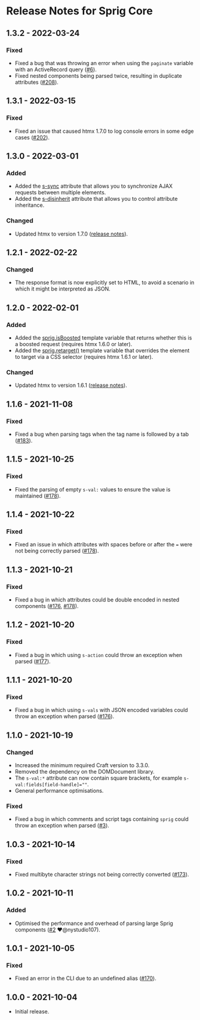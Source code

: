 # Release Notes for Sprig Core

## 1.3.2 - 2022-03-24
### Fixed
- Fixed a bug that was throwing an error when using the `paginate` variable with an ActiveRecord query ([#6](https://github.com/putyourlightson/craft-sprig-core/issues/6)).
- Fixed nested components being parsed twice, resulting in duplicate attributes ([#208](https://github.com/putyourlightson/craft-sprig/issues/208)).

## 1.3.1 - 2022-03-15
### Fixed
- Fixed an issue that caused htmx 1.7.0 to log console errors in some edge cases ([#202](https://github.com/putyourlightson/craft-sprig/issues/202)).

## 1.3.0 - 2022-03-01
### Added
- Added the [s-sync](https://putyourlightson.com/plugins/sprig#s-sync) attribute that allows you to synchronize AJAX requests between multiple elements.
- Added the [s-disinherit](https://putyourlightson.com/plugins/sprig#s-disinherit) attribute that allows you to control attribute inheritance.

### Changed
- Updated htmx to version 1.7.0 ([release notes](https://htmx.org/posts/2022-02-22-htmx-1.7.0-is-released/)).

## 1.2.1 - 2022-02-22
### Changed
- The response format is now explicitly set to HTML, to avoid a scenario in which it might be interpreted as JSON.

## 1.2.0 - 2022-02-01
### Added
- Added the [sprig.isBoosted](https://putyourlightson.com/plugins/sprig#sprig.isBoosted) template variable that returns whether this is a boosted request (requires htmx 1.6.0 or later).
- Added the [sprig.retarget()](https://putyourlightson.com/plugins/sprig#sprig.retargettarget) template variable that overrides the element to target via a CSS selector (requires htmx 1.6.1 or later).

### Changed
- Updated htmx to version 1.6.1 ([release notes](https://htmx.org/posts/2021-11-22-htmx-1.6.1-is-released/)).

## 1.1.6 - 2021-11-08
### Fixed
- Fixed a bug when parsing tags when the tag name is followed by a tab ([#183](https://github.com/putyourlightson/craft-sprig/issues/183)). 

## 1.1.5 - 2021-10-25
### Fixed
- Fixed the parsing of empty `s-val:` values to ensure the value is maintained ([#178](https://github.com/putyourlightson/craft-sprig/issues/178)). 

## 1.1.4 - 2021-10-22
### Fixed
- Fixed an issue in which attributes with spaces before or after the `=` were not being correctly parsed ([#178](https://github.com/putyourlightson/craft-sprig/issues/178)). 

## 1.1.3 - 2021-10-21
### Fixed
- Fixed a bug in which attributes could be double encoded in nested components ([#176](https://github.com/putyourlightson/craft-sprig/issues/176), [#178](https://github.com/putyourlightson/craft-sprig/issues/178)). 

## 1.1.2 - 2021-10-20
### Fixed
- Fixed a bug in which using `s-action` could throw an exception when parsed ([#177](https://github.com/putyourlightson/craft-sprig/issues/177)). 

## 1.1.1 - 2021-10-20
### Fixed
- Fixed a bug in which using `s-vals` with JSON encoded variables could throw an exception when parsed ([#176](https://github.com/putyourlightson/craft-sprig/issues/176)). 

## 1.1.0 - 2021-10-19
### Changed
- Increased the minimum required Craft version to 3.3.0.
- Removed the dependency on the DOMDocument library.
- The `s-val:*` attribute can now contain square brackets, for example `s-val:fields[field-handle]=""`.
- General performance optimisations.

### Fixed
- Fixed a bug in which comments and script tags containing `sprig` could throw an exception when parsed ([#3](https://github.com/putyourlightson/craft-sprig-core/issues/3)). 

## 1.0.3 - 2021-10-14
### Fixed
- Fixed multibyte character strings not being correctly converted ([#173](https://github.com/putyourlightson/craft-sprig/issues/173)). 

## 1.0.2 - 2021-10-11
### Added
- Optimised the performance and overhead of parsing large Sprig components ([#2](https://github.com/putyourlightson/craft-sprig-core/issues/2) ❤️@nystudio107).

## 1.0.1 - 2021-10-05
### Fixed
- Fixed an error in the CLI due to an undefined alias ([#170](https://github.com/putyourlightson/craft-sprig/issues/170)).

## 1.0.0 - 2021-10-04
- Initial release.
